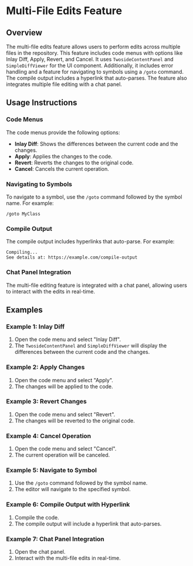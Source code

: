 # Multi-File Edits Feature

## Overview

The multi-file edits feature allows users to perform edits across multiple files in the repository. This feature includes code menus with options like Inlay Diff, Apply, Revert, and Cancel. It uses `TwosideContentPanel` and `SimpleDiffViewer` for the UI component. Additionally, it includes error handling and a feature for navigating to symbols using a `/goto` command. The compile output includes a hyperlink that auto-parses. The feature also integrates multiple file editing with a chat panel.

## Usage Instructions

### Code Menus

The code menus provide the following options:

- **Inlay Diff**: Shows the differences between the current code and the changes.
- **Apply**: Applies the changes to the code.
- **Revert**: Reverts the changes to the original code.
- **Cancel**: Cancels the current operation.

### Navigating to Symbols

To navigate to a symbol, use the `/goto` command followed by the symbol name. For example:

```
/goto MyClass
```

### Compile Output

The compile output includes hyperlinks that auto-parse. For example:

```
Compiling...
See details at: https://example.com/compile-output
```

### Chat Panel Integration

The multi-file editing feature is integrated with a chat panel, allowing users to interact with the edits in real-time.

## Examples

### Example 1: Inlay Diff

1. Open the code menu and select "Inlay Diff".
2. The `TwosideContentPanel` and `SimpleDiffViewer` will display the differences between the current code and the changes.

### Example 2: Apply Changes

1. Open the code menu and select "Apply".
2. The changes will be applied to the code.

### Example 3: Revert Changes

1. Open the code menu and select "Revert".
2. The changes will be reverted to the original code.

### Example 4: Cancel Operation

1. Open the code menu and select "Cancel".
2. The current operation will be canceled.

### Example 5: Navigate to Symbol

1. Use the `/goto` command followed by the symbol name.
2. The editor will navigate to the specified symbol.

### Example 6: Compile Output with Hyperlink

1. Compile the code.
2. The compile output will include a hyperlink that auto-parses.

### Example 7: Chat Panel Integration

1. Open the chat panel.
2. Interact with the multi-file edits in real-time.

